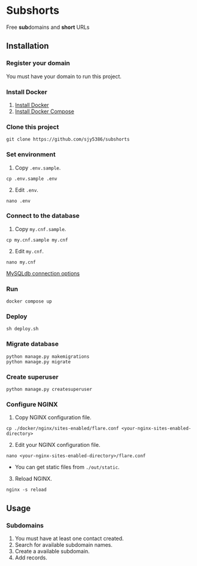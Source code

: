 # Subshorts

Free **sub**domains and **short** URLs

## Installation

### Register your domain

You must have your domain to run this project.

### Install Docker

1. [Install Docker](https://docs.docker.com/engine/install/)
2. [Install Docker Compose](https://docs.docker.com/compose/install/)

### Clone this project

```shell
git clone https://github.com/sjy5386/subshorts
```

### Set environment

1. Copy `.env.sample`.

```shell
cp .env.sample .env
```

2. Edit `.env`.

```shell
nano .env
```

### Connect to the database

1. Copy `my.cnf.sample`.

```shell
cp my.cnf.sample my.cnf
```

2. Edit `my.cnf`.

```shell
nano my.cnf
```

[MySQLdb connection options](https://mysqlclient.readthedocs.io/user_guide.html#functions-and-attributes)

### Run

```shell
docker compose up
```

### Deploy

```shell
sh deploy.sh
```

### Migrate database

```shell
python manage.py makemigrations
python manage.py migrate
```

### Create superuser

```shell
python manage.py createsuperuser
```

### Configure NGINX

1. Copy NGINX configuration file.

```shell
cp ./docker/nginx/sites-enabled/flare.conf <your-nginx-sites-enabled-directory>
```

2. Edit your NGINX configuration file.

```shell
nano <your-nginx-sites-enabled-directory>/flare.conf
```

* You can get static files from `./out/static`.

3. Reload NGINX.

```shell
nginx -s reload
```

## Usage

### Subdomains

1. You must have at least one contact created.
2. Search for available subdomain names.
3. Create a available subdomain.
4. Add records.
